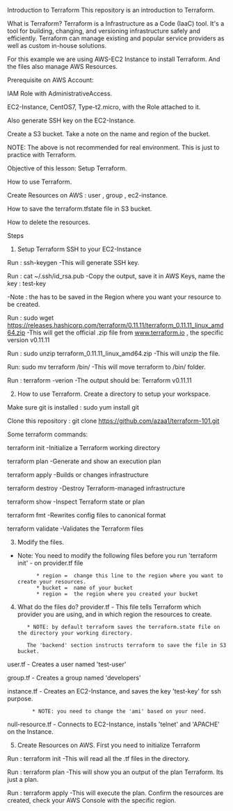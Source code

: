 
Introduction to Terraform
This repository is an introduction to Terraform.

What is Terraform?
Terraform is a Infrastructure as a Code (IaaC) tool. It's a tool for building, changing, and versioning infrastructure safely and efficiently. Terraform can manage existing and popular service providers as well as custom in-house solutions.

For this example we are using AWS-EC2 Instance to install Terraform. And the files also manage AWS Resources.

Prerequisite on AWS Account:

IAM Role with AdministrativeAccess.

EC2-Instance, CentOS7, Type-t2.micro, with the Role attached to it.

Also generate SSH key on the EC2-Instance.

Create a S3 bucket. Take a note on the name and region of the bucket.

NOTE: The above is not recommended for real environment. This is just to practice with Terraform.

Objective of this lesson:
Setup Terraform.

How to use Terraform.

Create Resources on AWS : user , group , ec2-instance.

How to save the terraform.tfstate file in S3 bucket.

How to delete the resources.

Steps
1. Setup Terraform
SSH to your EC2-Instance

Run : ssh-keygen
-This will generate SSH key.

Run : cat ~/.ssh/id_rsa.pub
-Copy the output, save it in AWS Keys, name the key : test-key

-Note : the has to be saved in the Region where you want your resource to be created.

Run : sudo wget https://releases.hashicorp.com/terraform/0.11.11/terraform_0.11.11_linux_amd64.zip
-This will get the official .zip file from www.terraform.io , the specific version v0.11.11

Run : sudo unzip terraform_0.11.11_linux_amd64.zip
-This will unzip the file.

Run: sudo mv terraform /bin/
-This will move terraform to /bin/ folder.

Run : terraform -verion
-The output should be: Terraform v0.11.11

2. How to use Terraform.
Create a directory to setup your workspace.

Make sure git is installed : sudo yum install git

Clone this repository : git clone https://github.com/azaa1/terraform-101.git

Some terraform commands:

terraform init -Initialize a Terraform working directory

terraform plan -Generate and show an execution plan

terraform apply -Builds or changes infrastructure

terraform destroy -Destroy Terraform-managed infrastructure

terraform show -Inspect Terraform state or plan

terraform fmt -Rewrites config files to canonical format

terraform validate -Validates the Terraform files

3. Modify the files.
* Note: You need to modify the following files before you run 'terraform init'
      - on provider.tf file 
      
            * region =  change this line to the region where you want to create your resources. 
            * bucket =  name of your bucket
            * region =  the region where you created your bucket
4. What do the files do?
provider.tf - This file tells Terraform which provider you are using, and in which region the resources to create.

          * NOTE: by default terraform saves the terraform.state file on the directory your working directory. 
          
          The 'backend' section instructs terraform to save the file in S3 bucket. 
user.tf - Creates a user named 'test-user'

group.tf - Creates a group named 'developers'

instance.tf - Creates an EC2-Instance, and saves the key 'test-key' for ssh purpose.

            * NOTE: you need to change the 'ami' based on your need. 
null-resource.tf - Connects to EC2-Instance, installs 'telnet' and 'APACHE' on the Instance.

5. Create Resources on AWS.
First you need to initialize Terraform

Run : terraform init
-This will read all the .tf files in the directory.

Run : terraform plan
-This will show you an output of the plan Terraform. Its just a plan.

Run : terraform apply
-This will execute the plan. Confirm the resources are created, check your AWS Console with the specific region.
